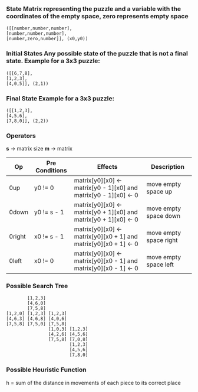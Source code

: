 ### **State** Matrix representing the puzzle and a variable with the coordinates of the empty space, zero represents empty space 
    ([[number,number,number],
    [number,number,number],
    [number,zero,number]], (x0,y0))

### **Initial States** Any possible state of the puzzle that is not a final state. **Example for a 3x3 puzzle:** 
    ([[6,7,8],
    [1,2,3],
    [4,0,5]], (2,1))

### **Final State** **Example for a 3x3 puzzle:**
    ([[1,2,3],
    [4,5,6],
    [7,8,0]], (2,2))

### **Operators**

**s** -> matrix size
**m** -> matrix

Op | Pre Conditions | Effects | Description
---|----------------|---------|------------
0up| y0 != 0 | matrix[y0][x0] <- matrix[y0 - 1][x0] and matrix[y0 - 1][x0] <- 0 | move empty space up
0down| y0 != s - 1 | matrix[y0][x0] <- matrix[y0 + 1][x0] and matrix[y0 + 1][x0] <- 0 | move empty space down
0right| x0 != s - 1 | matrix[y0][x0] <- matrix[y0][x0 + 1] and matrix[y0][x0 + 1] <- 0 | move empty space right
0left| x0 != 0 | matrix[y0][x0] <- matrix[y0][x0 - 1] and matrix[y0][x0 - 1] <- 0 | move empty space left

### **Possible Search Tree**

            [1,2,3]
            [4,6,0]
            [7,5,8]
    [1,2,0] [1,2,3] [1,2,3]
    [4,6,3] [4,6,8] [4,0,6]
    [7,5,8] [7,5,0] [7,5,8]
                    [1,0,3] [1,2,3]
                    [4,2,6] [4,5,6]
                    [7,5,8] [7,0,8]
                            [1,2,3]
                            [4,5,6]
                            [7,8,0]

### **Possible Heuristic Function**
h = sum of the distance in movements of each piece to its correct place
